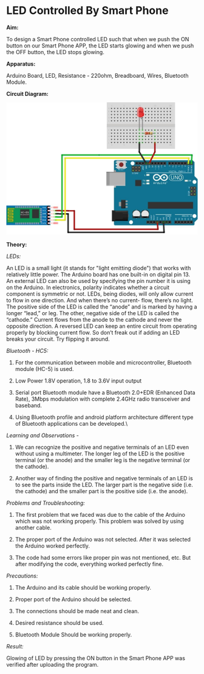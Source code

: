 # LED Controlled By Smart Phone

**Aim:**

To design a Smart Phone controlled LED such that when we push the ON button on our Smart Phone APP, the LED starts glowing and when we push the OFF button, the LED stops glowing.

**Apparatus:**

Arduino Board, LED, Resistance - 220ohm, Breadboard, Wires, Bluetooth Module.

**Circuit Diagram:**

![Exp4](https://github.com/akhilesh0421/BEEE_CU19/blob/master/png/led_smartphone.jpg?raw=true)

**Theory:**

*LEDs:*

An LED is a small light (it stands for "light emitting diode") that works with relatively little power. The Arduino board has one built-in on digital pin 13. An external LED can also be used by specifying the pin number it is using on the Arduino. In electronics, polarity indicates whether a circuit component is symmetric or not. LEDs, being diodes, will only allow current to flow in one direction. And when there’s no current- flow, there’s no light. The positive side of the LED is called the “anode” and is marked by having a longer “lead,” or leg. The other, negative side of the LED is called the “cathode.” Current flows from the anode to the cathode and never the opposite direction. A reversed LED can keep an entire circuit from operating properly by blocking current flow. So don’t freak out if adding an LED breaks your circuit. Try flipping it around.

*Bluetooth - HC5:*

1. For the communication between mobile and microcontroller, Bluetooth module (HC-5) is used.

2. Low Power 1.8V operation, 1.8 to 3.6V input output 

3. Serial port Bluetooth module have a Bluetooth 2.0+EDR (Enhanced Data Rate), 3Mbps modulation with complete 2.4GHz radio transceiver and baseband.

4. Using Bluetooth profile and android platform architecture different type of Bluetooth applications can be developed.\

*Learning and Observations -*

1.	We can recognize the positive and negative terminals of an LED even without using a multimeter. The longer leg of the LED is the positive terminal (or the anode) and the smaller leg is the negative terminal (or the cathode).

2.	Another way of finding the positive and negative terminals of an LED is to see the parts inside the LED. The larger part is the negative side (i.e. the cathode) and the smaller part is the positive side (i.e. the anode).

*Problems and Troubleshooting:*

1.	The first problem that we faced was due to the cable of the Arduino which was not working properly. This problem was solved by using another cable.

2.	The proper port of the Arduino was not selected. After it was selected the Arduino worked perfectly.

3.	The code had some errors like proper pin was not mentioned, etc. But after modifying the code, everything worked perfectly fine.

*Precautions:*

1.	The Arduino and its cable should be working properly.

2.	Proper port of the Arduino should be selected.

3.	The connections should be made neat and clean.

4.	Desired resistance should be used.

5.	Bluetooth Module Should be working properly.

*Result:*

Glowing of LED by pressing the ON button in the Smart Phone APP was verified after uploading the program.

